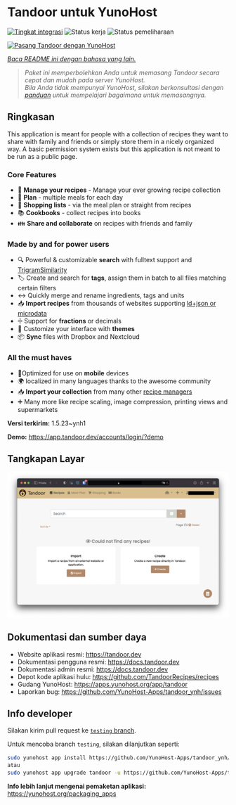 <!--
N.B.: README ini dibuat secara otomatis oleh <https://github.com/YunoHost/apps/tree/master/tools/readme_generator>
Ini TIDAK boleh diedit dengan tangan.
-->

# Tandoor untuk YunoHost

[![Tingkat integrasi](https://apps.yunohost.org/badge/integration/tandoor)](https://ci-apps.yunohost.org/ci/apps/tandoor/)
![Status kerja](https://apps.yunohost.org/badge/state/tandoor)
![Status pemeliharaan](https://apps.yunohost.org/badge/maintained/tandoor)

[![Pasang Tandoor dengan YunoHost](https://install-app.yunohost.org/install-with-yunohost.svg)](https://install-app.yunohost.org/?app=tandoor)

*[Baca README ini dengan bahasa yang lain.](./ALL_README.md)*

> *Paket ini memperbolehkan Anda untuk memasang Tandoor secara cepat dan mudah pada server YunoHost.*  
> *Bila Anda tidak mempunyai YunoHost, silakan berkonsultasi dengan [panduan](https://yunohost.org/install) untuk mempelajari bagaimana untuk memasangnya.*

## Ringkasan

This application is meant for people with a collection of recipes they want to share with family and friends or simply
store them in a nicely organized way. A basic permission system exists but this application is not meant to be run as 
a public page.

### Core Features

- 🥗 **Manage your recipes** - Manage your ever growing recipe collection
- 📆 **Plan** - multiple meals for each day
- 🛒 **Shopping lists** - via the meal plan or straight from recipes
- 📚 **Cookbooks** - collect recipes into books
- 👪 **Share and collaborate** on recipes with friends and family

### Made by and for power users

- 🔍 Powerful & customizable **search** with fulltext support and [TrigramSimilarity](https://docs.djangoproject.com/en/3.0/ref/contrib/postgres/search/#trigram-similarity)
- 🏷️ Create and search for **tags**, assign them in batch to all files matching certain filters
- ↔️ Quickly merge and rename ingredients, tags and units 
- 📥️ **Import recipes** from thousands of websites supporting [ld+json or microdata](https://schema.org/Recipe)
- ➗ Support for **fractions** or decimals
- 🎨 Customize your interface with **themes**
- 📦 **Sync** files with Dropbox and Nextcloud
  
### All the must haves

- 📱Optimized for use on **mobile** devices
- 🌍 localized in many languages thanks to the awesome community
- 📥️ **Import your collection** from many other [recipe managers](https://docs.tandoor.dev/features/import_export/)
- ➕ Many more like recipe scaling, image compression, printing views and supermarkets

**Versi terkirim:** 1.5.23~ynh1

**Demo:** <https://app.tandoor.dev/accounts/login/?demo>

## Tangkapan Layar

![Tangkapan Layar pada Tandoor](./doc/screenshots/example.jpg)

## Dokumentasi dan sumber daya

- Website aplikasi resmi: <https://tandoor.dev>
- Dokumentasi pengguna resmi: <https://docs.tandoor.dev>
- Dokumentasi admin resmi: <https://docs.tandoor.dev>
- Depot kode aplikasi hulu: <https://github.com/TandoorRecipes/recipes>
- Gudang YunoHost: <https://apps.yunohost.org/app/tandoor>
- Laporkan bug: <https://github.com/YunoHost-Apps/tandoor_ynh/issues>

## Info developer

Silakan kirim pull request ke [`testing` branch](https://github.com/YunoHost-Apps/tandoor_ynh/tree/testing).

Untuk mencoba branch `testing`, silakan dilanjutkan seperti:

```bash
sudo yunohost app install https://github.com/YunoHost-Apps/tandoor_ynh/tree/testing --debug
atau
sudo yunohost app upgrade tandoor -u https://github.com/YunoHost-Apps/tandoor_ynh/tree/testing --debug
```

**Info lebih lanjut mengenai pemaketan aplikasi:** <https://yunohost.org/packaging_apps>
